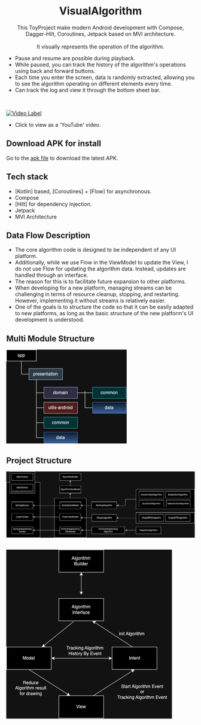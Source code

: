 <h1 align="center">VisualAlgorithm</h1>

<p align="center">  
 This ToyProject make modern Android development with Compose, Dagger-Hilt, Coroutines, Jetpack based on MVI architecture.
</br>
</br>
It visually represents the operation of the algorithm. 
<ul>
<li>Pause and resume are possible during playback.</li>
<li>While paused, you can track the history of the algorithm's operations using back and forward buttons.</li>
<li>Each time you enter the screen, data is randomly extracted, allowing you to see the algorithm operating on different elements every time.</li>
 <li>Can track the log and view it through the bottom sheet bar.</li>
 </ul>
</br>


[![Video Label](http://img.youtube.com/vi/ZxufS2Q7xuc/0.jpg)](https://youtu.be/ZxufS2Q7xuc)
- Click to view as a 'YouTube' video.  

    
## Download APK for install
Go to the [apk file](https://www.dropbox.com/scl/fi/3oiwv4bqplpshzwnjzr6a/visual-algorithm-app-debug.apk?rlkey=4ejuzpj2d2yhgte8oztobf41b&dl=0) to download the latest APK.


## Tech stack
- [Kotlin] based, [Coroutines] + [Flow]  for asynchronous.
- Compose
- [Hilt] for dependency injection.
- Jetpack
- MVI Architecture


## Data Flow Description
<ul>
 <li>The core algorithm code is designed to be independent of any UI platform.</li>
 
 <li>Additionally, while we use Flow in the ViewModel to update the View, I do not use Flow for updating the algorithm data. Instead, updates are handled through an interface.</li>
 
 <li>The reason for this is to facilitate future expansion to other platforms.</li>
 
 <li>When developing for a new platform, managing streams can be challenging in terms of resource cleanup, stopping, and restarting. However, implementing it without streams is relatively easier.</li>
 
 <li>One of the goals is to structure the code so that it can be easily adapted to new platforms, as long as the basic structure of the new platform's UI development is understood.</li>
</ul>

## Multi Module Structure
![Alt text](https://github.com/CodingBot000/VisualAlgorithm/blob/main/VisualAlgorithm_MultiModule.drawio.png)

## Project Structure
![Alt text](https://github.com/CodingBot000/VisualAlgorithm/blob/main/VisualAlgorithm.drawio.png)

## 
![Alt text](https://github.com/CodingBot000/VisualAlgorithm/blob/main/VisualAlgorithm_MVI_Preview.drawio.png)


